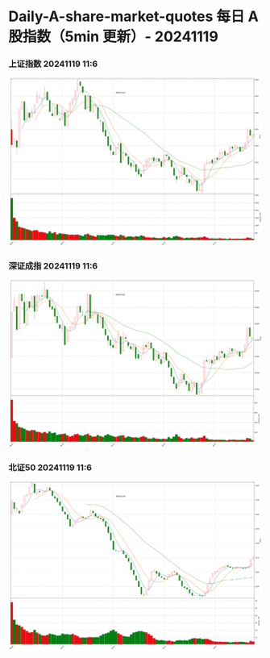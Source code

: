 
# Daily-A-share-market-quotes 每日 A 股指数（5min 更新）- 20241119

### 上证指数 20241119 11:6
![](./fig/2024/11/20241119-sh000001.png)

### 深证成指 20241119 11:6
![](./fig/2024/11/20241119-sz399001.png)

### 北证50 20241119 11:6
![](./fig/2024/11/20241119-bj899050.png)
